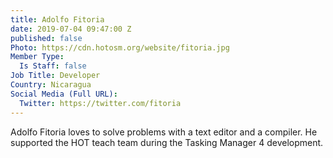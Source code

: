```yaml
---
title: Adolfo Fitoria
date: 2019-07-04 09:47:00 Z
published: false
Photo: https://cdn.hotosm.org/website/fitoria.jpg
Member Type:
  Is Staff: false
Job Title: Developer
Country: Nicaragua
Social Media (Full URL):
  Twitter: https://twitter.com/fitoria
---
```


Adolfo Fitoria loves to solve problems with a text editor and a compiler. He supported the HOT teach team during the Tasking Manager 4 development.
